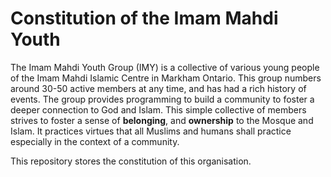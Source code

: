 # Constitution of the Imam Mahdi Youth

The Imam Mahdi Youth Group (IMY) is a collective of various young people of the Imam Mahdi Islamic Centre in Markham Ontario.
This group numbers around 30-50 active members at any time, and has had a rich history of events.
The group provides programming to build a community to foster a deeper connection to God and Islam.
This simple collective of members strives to foster a sense of **belonging**, and **ownership** to the Mosque and Islam.
It practices virtues that all Muslims and humans shall practice especially in the context of a community.

This repository stores the constitution of this organisation. 
